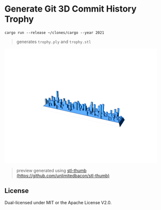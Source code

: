 # Generate Git 3D Commit History Trophy

```
cargo run --release ~/clones/cargo --year 2021
```

> generates `trophy.ply` and `trophy.stl`

![stl file preview](./trophy.png)

> preview generated using [stl-thumb (https://github.com/unlimitedbacon/stl-thumb)](https://github.com/unlimitedbacon/stl-thumb)

## License

Dual-licensed under MIT or the Apache License V2.0.
